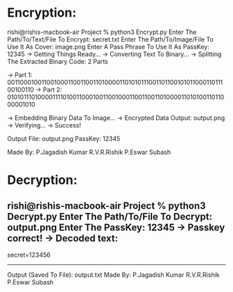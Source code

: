 # Encryption:

   rishi@rishis-macbook-air Project % python3 Encrypt.py
   <Clears Screen>
   Enter The Path/To/Text/File To Encrypt:
   secret.txt
   Enter The Path/To/Image/File To Use It As Cover:
   image.png
   Enter A Pass Phrase To Use It As PassKey:
   12345
   -> Getting Things Ready...
   -> Converting Text To Binary...
   -> Splitting The Extracted Binary Code: 2 Parts
   
   -> Part 1: 0011000100110010001100110011010000110101011100110110010101100011011100100110
   -> Part 2: 0101011101000011110100110001001100100011001100110100001101010011011000001010
   
   -> Embedding Binary Data To Image...
   -> Encrypted Data Output: output.png
   -> Verifying...
   -> Success!
   
   Output File: output.png
   PassKey: 12345
   
   Made By:
   P.Jagadish Kumar
   R.V.R.Rishik
   P.Eswar Subash

# Decryption:

   rishi@rishis-macbook-air Project % python3 Decrypt.py
   Enter The Path/To/File To Decrypt: 
   output.png
   Enter The PassKey: 
   12345
   -> Passkey correct!
   -> Decoded text:
   --------------------
   secret=123456
   
   --------------------
   Output (Saved To File): output.txt
   Made By:
   P.Jagadish Kumar
   R.V.R.Rishik
   P.Eswar Subash